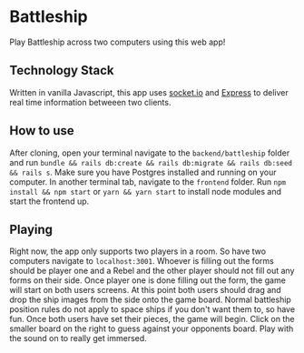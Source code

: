 # Battleship

Play Battleship across two computers using this web app!

## Technology Stack

Written in vanilla Javascript, this app uses [socket.io](socket.io) and [Express](https://expressjs.com/) to deliver real time information betweeen two clients.  

## How to use

After cloning, open your terminal navigate to the `backend/battleship` folder and run `bundle && rails db:create && rails db:migrate && rails db:seed && rails s`. Make sure you have Postgres installed and running on your computer. In another terminal tab, navigate to the `frontend` folder. Run `npm install && npm start` or `yarn && yarn start` to install node modules and start the frontend up.  

## Playing

Right now, the app only supports two players in a room. So have two computers navigate to `localhost:3001`. Whoever is filling out the forms should be player one and a Rebel and the other player should not fill out any forms on their side. Once player one is done filling out the form, the game will start on both users screens. At this point both users should drag and drop the ship images from the side onto the game board.  Normal battleship position rules do not apply to space ships if you don't want them to, so have fun. Once both users have set their pieces, the game will begin. Click on the smaller board on the right to guess against your opponents board. Play with the sound on to really get immersed. 

